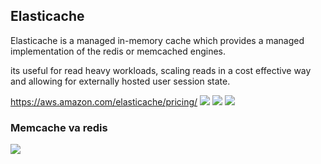 
## Elasticache
Elasticache is a managed in-memory cache which provides a managed implementation of the redis or memcached engines.

its useful for read heavy workloads, scaling reads in a cost effective way and allowing for externally hosted user session state.

https://aws.amazon.com/elasticache/pricing/
![](../images/2021-09-18-12-05-32.png)
![](../images/2021-09-18-12-06-35.png)
![](../images/2021-09-18-12-08-40.png)
### Memcache va redis
![](../images/2021-09-18-12-11-31.png)